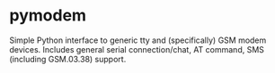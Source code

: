 pymodem
=======

Simple Python interface to generic tty and (specifically) GSM modem devices. Includes general serial connection/chat, AT command, SMS (including GSM.03.38) support.